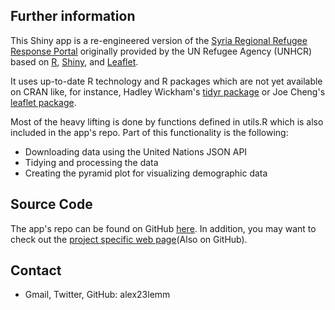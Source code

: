 ## Further information

This Shiny app is a re-engineered version of the [Syria Regional Refugee Response Portal](http://data.unhcr.org/syrianrefugees/regional.php) originally provided by the UN Refugee Agency (UNHCR) based on [R](http://www.r-project.org/), [Shiny](http://http://shiny.rstudio.com/), and [Leaflet](http://leafletjs.com/).

It uses up-to-date R technology and R packages which are not yet available on CRAN like, for instance, Hadley Wickham's [tidyr package](https://github.com/hadley/tidyr) or Joe Cheng's [leaflet package](https://github.com/jcheng5/leaflet-shiny).

Most of the heavy lifting is done by functions defined in utils.R which is also included in the app's repo. Part of this functionality is the following:

* Downloading data using the United Nations JSON API
* Tidying and processing the data
* Creating the pyramid plot for visualizing demographic data

## Source Code

The app's repo can be found on GitHub [here](https://github.com/alex23lemm/Syria-Refugee-Response-Shiny-App). In addition, you may want to check out the [project specific web page](http://alex23lemm.github.io/Syria-Refugee-Response-Shiny-App)(Also on GitHub).


## Contact

* Gmail, Twitter, GitHub: alex23lemm



